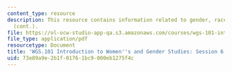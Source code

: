 ```yaml
---
content_type: resource
description: This resource contains information related to gender, race and suffrage
  (cont.).
file: https://ol-ocw-studio-app-qa.s3.amazonaws.com/courses/wgs-101-introduction-to-womens-and-gender-studies-fall-2014/73e89a9e2b1f01761bc9000eb1275f4c_MITWGS_101F14_Sess6.pdf
file_type: application/pdf
resourcetype: Document
title: 'WGS.101 Introduction to Women''s and Gender Studies: Session 6 Lecture Outline'
uid: 73e89a9e-2b1f-0176-1bc9-000eb1275f4c
---
```

